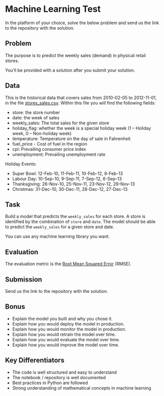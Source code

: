 # Machine Learning Test

In the platform of your choice, solve the below problem and send us the link to the repository with the solution.

## Problem

The purpose is to predict the weekly sales (demand) in physical retail stores.

You'll be provided with a solution after you submit your solution.

## Data

This is the historical data that covers sales from 2010-02-05 to 2012-11-01, in the file [stores_sales.csv](stores_sales.csv). Within this file you will find the following fields:

- store: the store number
- date: the week of sales
- weekly_sales: The total sales for the given store
- holiday_flag: whether the week is a special holiday week (1 – Holiday week, 0 – Non-holiday week)
- temperature: Temperature on the day of sale in Fahrenheit
- fuel_price - Cost of fuel in the region
- cpi: Prevailing consumer price index
- unemployment: Prevailing unemployment rate

Holiday Events:

- Super Bowl: 12-Feb-10, 11-Feb-11, 10-Feb-12, 8-Feb-13
- Labour Day: 10-Sep-10, 9-Sep-11, 7-Sep-12, 6-Sep-13
- Thanksgiving: 26-Nov-10, 25-Nov-11, 23-Nov-12, 29-Nov-13
- Christmas: 31-Dec-10, 30-Dec-11, 28-Dec-12, 27-Dec-13

## Task

Build a model that predicts the `weekly_sales` for each store. A store is identified by the combination of `store` and `date`. The model should be able to predict the `weekly_sales` for a given store and date.

You can use any machine learning library you want.

## Evaluation

The evaluation metric is the [Root Mean Squared Error](https://en.wikipedia.org/wiki/Root-mean-square_deviation) (RMSE).

## Submission

Send us the link to the repository with the solution.

## Bonus

- Explain the model you built and why you chose it.
- Explain how you would deploy the model in production.
- Explain how you would monitor the model in production.
- Explain how you would retrain the model over time.
- Explain how you would evaluate the model over time.
- Explain how you would improve the model over time.

## Key Differentiators

- The code is well structured and easy to understand
- The notebook / repository is well documented
- Best practices in Python are followed
- Strong understanding of mathematical concepts in machine learning
